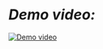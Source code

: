 # _Demo video:_
[![Demo video](https://img.youtube.com/vi/L0NwN2ZMpdU/0.jpg)](https://www.youtube.com/watch?v=L0NwN2ZMpdU)